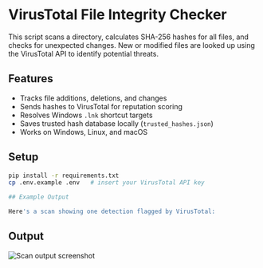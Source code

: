 # VirusTotal File Integrity Checker

This script scans a directory, calculates SHA-256 hashes for all files, and checks for unexpected changes. New or modified files are looked up using the VirusTotal API to identify potential threats.

## Features
- Tracks file additions, deletions, and changes
- Sends hashes to VirusTotal for reputation scoring
- Resolves Windows `.lnk` shortcut targets
- Saves trusted hash database locally (`trusted_hashes.json`)
- Works on Windows, Linux, and macOS

## Setup

```bash
pip install -r requirements.txt
cp .env.example .env   # insert your VirusTotal API key

## Example Output

Here's a scan showing one detection flagged by VirusTotal:
```
## Output

![Scan output screenshot](image_2025-06-18-195900270.png)
